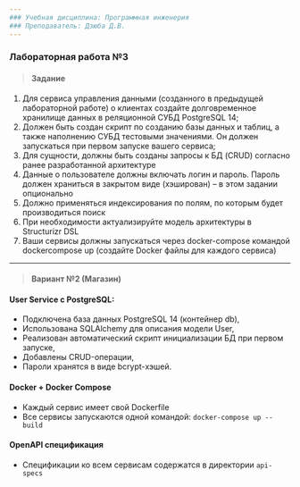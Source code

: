 ```yaml
---
### Учебная дисциплина: Программная инженерия
### Преподаватель: Дзюба Д.В.
---
```


### Лабораторная работа №3

> #### Задание
1. Для сервиса управления данными (созданного в предыдущей лабораторной
работе) о клиентах создайте долговременное хранилище данных в
реляционной СУБД PostgreSQL 14;
2. Должен быть создан скрипт по созданию базы данных и таблиц, а также
наполнению СУБД тестовыми значениями. Он должен запускаться при первом
запуске вашего сервиса;
3. Для сущности, должны быть созданы запросы к БД (CRUD) согласно ранее
разработанной архитектуре
4. Данные о пользователе должны включать логин и пароль. Пароль должен
храниться в закрытом виде (хэширован) – в этом задании опционально
5. Должно применяться индексирования по полям, по которым будет
производиться поиск
6. При необходимости актуализируйте модель архитектуры в Structurizr DSL
7. Ваши сервисы должны запускаться через docker-compose командой dockercompose up (создайте Docker файлы для каждого сервиса)

---

> #### Вариант №2 (Магазин)

#### User Service с PostgreSQL:
- Подключена база данных PostgreSQL 14 (контейнер db),
- Использована SQLAlchemy для описания модели User,
- Реализован автоматический скрипт инициализации БД при первом запуске,
- Добавлены CRUD-операции,
- Пароли хранятся в виде bcrypt-хэшей.

#### Docker + Docker Compose
- Каждый сервис имеет свой Dockerfile
- Все сервисы запускаются одной командой: ```docker-compose up --build```

#### OpenAPI cпецификация
- Спецификации ко всем сервисам содержатся в директории ```api-specs```

